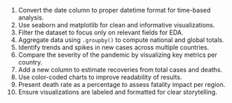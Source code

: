 1. Convert the date column to proper datetime format for time-based analysis.
2. Use seaborn and matplotlib for clean and informative visualizations.
3. Filter the dataset to focus only on relevant fields for EDA.
4. Aggregate data using `.groupby()` to compute national and global totals.
5. Identify trends and spikes in new cases across multiple countries.
6. Compare the severity of the pandemic by visualizing key metrics per country.
7. Add a new column to estimate recoveries from total cases and deaths.
8. Use color-coded charts to improve readability of results.
9. Present death rate as a percentage to assess fatality impact per region.
10. Ensure visualizations are labeled and formatted for clear storytelling.
